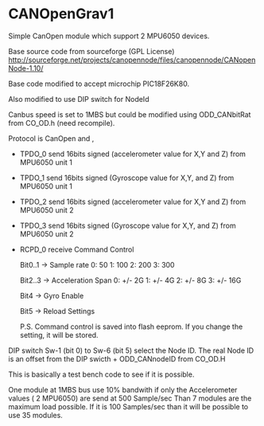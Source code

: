 CANOpenGrav1
============

  Simple CanOpen module which support 2 MPU6050 devices.
  
  Base source code from sourceforge  (GPL License)
    http://sourceforge.net/projects/canopennode/files/canopennode/CANopenNode-1.10/
    
  Base code modified to accept microchip PIC18F26K80.
  
  Also modified to use DIP switch for NodeId
  
  
  Canbus speed is set to 1MBS but could be modified using  ODD_CANbitRat  from CO_OD.h (need recompile).

  Protocol is CanOpen and ,
  
  - TPDO_0 send 16bits signed (accelerometer value for X,Y and Z) from MPU6050 unit 1
  - TPDO_1 send 16bits signed (Gyroscope value for X,Y, and Z) from MPU6050 unit 1
  - TPDO_2 send 16bits signed (accelerometer value for X,Y and Z) from MPU6050 unit 2
  - TPDO_3 send 16bits signed (Gyroscope value for X,Y, and Z) from MPU6050 unit 2
  
  - RCPD_0 receive Command Control

    Bit0..1 ->  Sample rate
               0: 50
               1: 100
               2: 200
               3: 300
               
    Bit2..3 ->  Acceleration Span
               0: +/- 2G
               1: +/- 4G
               2: +/- 8G
               3: +/- 16G
          
    Bit4    ->  Gyro Enable
   
    Bit5    ->  Reload Settings
    
    P.S.  Command control is saved into flash eeprom. If you change the setting, it will be stored.
   
DIP switch Sw-1 (bit 0) to Sw-6 (bit 5)  select the Node ID.
      The real Node ID is an offset from the DIP swicth  + ODD_CANnodeID from CO_OD.H
     
     
           
This is basically a test bench code to see if it is possible.
  
One module at 1MBS bus use 10% bandwith if only the Accelerometer values ( 2 MPU6050) are send at 500 Sample/sec Than 7 modules are
the maximum load possible. If it is 100 Samples/sec than it will be possible to use 35 modules. 
  
  
  
  
